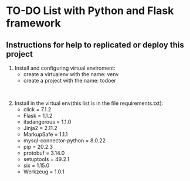 # TO-DO List with Python and Flask framework

##  Instructions for help to replicated or deploy this project

1. Install and configuring virtual enviroment:
   - create a virtualenv with the name: venv
   - create a project with the name: todoer
<br />

2. Install in the virtual env(this list is in the file requirements.txt):
   - click = 7.1.2
   - Flask = 1.1.2
   - itsdangerous = 1.1.0
   - Jinja2 = 2.11.2
   - MarkupSafe = 1.1.1
   - mysql-connector-python = 8.0.22
   - pip = 20.2.3
   - protobuf = 3.14.0
   - setuptools = 49.2.1
   - six = 1.15.0
   - Werkzeug = 1.0.1